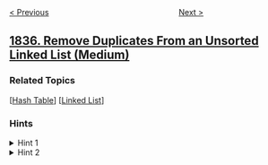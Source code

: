 <!--|This file generated by command(leetcode description); DO NOT EDIT.    |-->
<!--+----------------------------------------------------------------------+-->
<!--|@author    awesee <openset.wang@gmail.com>                           |-->
<!--|@link      https://github.com/awesee                                 |-->
<!--|@home      https://github.com/awesee/leetcode                        |-->
<!--+----------------------------------------------------------------------+-->

[< Previous](../find-xor-sum-of-all-pairs-bitwise-and "Find XOR Sum of All Pairs Bitwise AND")
　　　　　　　　　　　　　　　　
[Next >](../sum-of-digits-in-base-k "Sum of Digits in Base K")

## [1836. Remove Duplicates From an Unsorted Linked List (Medium)](https://leetcode.com/problems/remove-duplicates-from-an-unsorted-linked-list "从未排序的链表中移除重复元素")



### Related Topics
  [[Hash Table](../../tag/hash-table/README.md)]
  [[Linked List](../../tag/linked-list/README.md)]

### Hints
<details>
<summary>Hint 1</summary>
Is there a way we can know beforehand which nodes to delete?
</details>

<details>
<summary>Hint 2</summary>
Count the number of appearances for each number.
</details>
